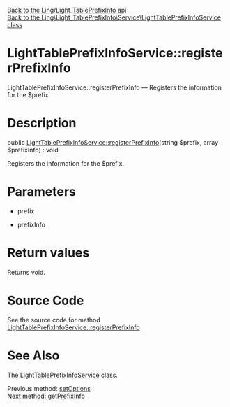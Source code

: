 [Back to the Ling/Light_TablePrefixInfo api](https://github.com/lingtalfi/Light_TablePrefixInfo/blob/master/doc/api/Ling/Light_TablePrefixInfo.md)<br>
[Back to the Ling\Light_TablePrefixInfo\Service\LightTablePrefixInfoService class](https://github.com/lingtalfi/Light_TablePrefixInfo/blob/master/doc/api/Ling/Light_TablePrefixInfo/Service/LightTablePrefixInfoService.md)


LightTablePrefixInfoService::registerPrefixInfo
================



LightTablePrefixInfoService::registerPrefixInfo — Registers the information for the $prefix.




Description
================


public [LightTablePrefixInfoService::registerPrefixInfo](https://github.com/lingtalfi/Light_TablePrefixInfo/blob/master/doc/api/Ling/Light_TablePrefixInfo/Service/LightTablePrefixInfoService/registerPrefixInfo.md)(string $prefix, array $prefixInfo) : void




Registers the information for the $prefix.




Parameters
================


- prefix

    

- prefixInfo

    


Return values
================

Returns void.








Source Code
===========
See the source code for method [LightTablePrefixInfoService::registerPrefixInfo](https://github.com/lingtalfi/Light_TablePrefixInfo/blob/master/Service/LightTablePrefixInfoService.php#L87-L90)


See Also
================

The [LightTablePrefixInfoService](https://github.com/lingtalfi/Light_TablePrefixInfo/blob/master/doc/api/Ling/Light_TablePrefixInfo/Service/LightTablePrefixInfoService.md) class.

Previous method: [setOptions](https://github.com/lingtalfi/Light_TablePrefixInfo/blob/master/doc/api/Ling/Light_TablePrefixInfo/Service/LightTablePrefixInfoService/setOptions.md)<br>Next method: [getPrefixInfo](https://github.com/lingtalfi/Light_TablePrefixInfo/blob/master/doc/api/Ling/Light_TablePrefixInfo/Service/LightTablePrefixInfoService/getPrefixInfo.md)<br>

